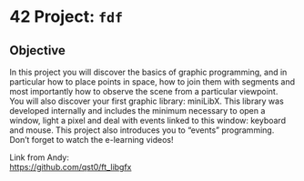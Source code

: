 # 42 Project: `fdf`

## Objective
In this project you will discover the basics of graphic programming, and in particular how
to place points in space, how to join them with segments and most importantly how to
observe the scene from a particular viewpoint.  
You will also discover your first graphic library: miniLibX. This library was developed
internally and includes the minimum necessary to open a window, light a pixel and deal
with events linked to this window: keyboard and mouse. This project also introduces you to
“events” programming. Don’t forget to watch the e-learning videos!  

Link from Andy:  
https://github.com/qst0/ft_libgfx
